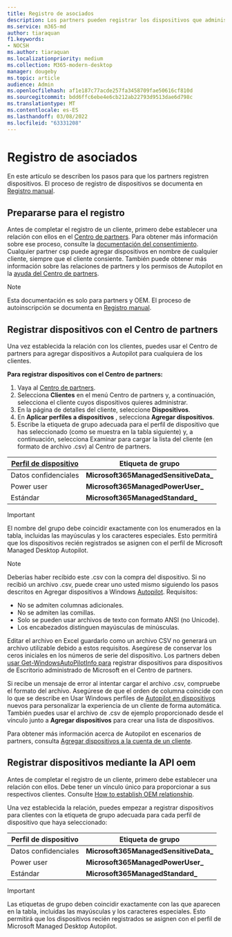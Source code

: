 ```yaml
---
title: Registro de asociados
description: Los partners pueden registrar los dispositivos que administrará Microsoft Managed Desktop
ms.service: m365-md
author: tiaraquan
f1.keywords:
- NOCSH
ms.author: tiaraquan
ms.localizationpriority: medium
ms.collection: M365-modern-desktop
manager: dougeby
ms.topic: article
audience: Admin
ms.openlocfilehash: af1e187c77acde257fa3458709fae50616cf810d
ms.sourcegitcommit: bdd6ffc6ebe4e6cb212ab22793d9513dae6d798c
ms.translationtype: MT
ms.contentlocale: es-ES
ms.lasthandoff: 03/08/2022
ms.locfileid: "63331208"
---
```

# <a name="partner-registration"></a>Registro de asociados

En este artículo se describen los pasos para que los partners registren dispositivos. El proceso de registro de dispositivos se documenta en [Registro manual](manual-registration.md).

## <a name="prepare-for-registration"></a>Prepararse para el registro

Antes de completar el registro de un cliente, primero debe establecer una relación con ellos en el [Centro de partners](https://partner.microsoft.com/dashboard). Para obtener más información sobre ese proceso, consulte la [documentación del consentimiento](/windows/deployment/windows-autopilot/registration-auth#csp-authorization). Cualquier partner csp puede agregar dispositivos en nombre de cualquier cliente, siempre que el cliente consiente. También puede obtener más información sobre las relaciones de partners y los permisos de Autopilot en la [ayuda del Centro de partners](/partner-center/customers_revoke_admin_privileges#windows-autopilot).

> [!NOTE]
> Esta documentación es solo para partners y OEM. El proceso de autoinscripción se documenta en [Registro manual](manual-registration.md).

## <a name="register-devices-using-the-partner-center"></a>Registrar dispositivos con el Centro de partners

Una vez establecida la relación con los clientes, puedes usar el Centro de partners para agregar dispositivos a Autopilot para cualquiera de los clientes.

**Para registrar dispositivos con el Centro de partners:**

1. Vaya al [Centro de partners](https://partner.microsoft.com/dashboard).
2. Selecciona **Clientes** en el menú Centro de partners y, a continuación, selecciona el cliente cuyos dispositivos quieres administrar.
3. En la página de detalles del cliente, seleccione **Dispositivos**.
4. En **Aplicar perfiles a dispositivos** , selecciona **Agregar dispositivos**.
5. Escribe la etiqueta de grupo adecuada para el perfil de dispositivo que has seleccionado (como se muestra en la tabla siguiente) y, a continuación, selecciona Examinar para cargar la lista del cliente (en formato de archivo .csv) al Centro de partners.

| [Perfil de dispositivo](../service-description/profiles.md) | Etiqueta de grupo |
| ----- | -----|
| Datos confidenciales | **Microsoft365ManagedSensitiveData\_** |
| Power user | **Microsoft365ManagedPowerUser\_** |
| Estándar | **Microsoft365ManagedStandard\_** |

> [!IMPORTANT]
> El nombre del grupo debe coincidir exactamente con los enumerados en la tabla, incluidas las mayúsculas y los caracteres especiales. Esto permitirá que los dispositivos recién registrados se asignen con el perfil de Microsoft Managed Desktop Autopilot.

>[!NOTE]
> Deberías haber recibido este .csv con la compra del dispositivo. Si no recibió un archivo .csv, puede crear uno usted mismo siguiendo los pasos descritos en Agregar dispositivos a Windows [Autopilot](/windows/deployment/windows-autopilot/add-devices#collecting-the-hardware-id-from-existing-devices-using-powershell). Requisitos: <ul><li>No se admiten columnas adicionales.</li> <li>No se admiten las comillas.</li> <li>Solo se pueden usar archivos de texto con formato ANSI (no Unicode).</li> <li>Los encabezados distinguen mayúsculas de minúsculas.</li></ul> Editar el archivo en Excel guardarlo como un archivo CSV no generará un archivo utilizable debido a estos requisitos. Asegúrese de conservar los ceros iniciales en los números de serie del dispositivo. Los partners deben [usar Get-WindowsAutoPilotInfo para](https://www.powershellgallery.com/packages/Get-WindowsAutoPilotInfo) registrar dispositivos para dispositivos de Escritorio administrado de Microsoft en el Centro de partners.

Si recibe un mensaje de error al intentar cargar el archivo .csv, compruebe el formato del archivo. Asegúrese de que el orden de columna coincide con lo que se describe en Usar Windows perfiles de [Autopilot en dispositivos](/partner-center/autopilot#add-devices-to-a-customers-account) nuevos para personalizar la experiencia de un cliente de forma automática. También puedes usar el archivo de .csv de ejemplo proporcionado desde el vínculo junto a **Agregar dispositivos** para crear una lista de dispositivos.

Para obtener más información acerca de Autopilot en escenarios de partners, consulta [Agregar dispositivos a la cuenta de un cliente](/partner-center/autopilot#add-devices-to-a-customers-account).

## <a name="register-devices-by-using-the-oem-api"></a>Registrar dispositivos mediante la API oem

Antes de completar el registro de un cliente, primero debe establecer una relación con ellos. Debe tener un vínculo único para proporcionar a sus respectivos clientes. Consulte [How to establish OEM relationship](/windows/deployment/windows-autopilot/registration-auth#oem-authorization).

Una vez establecida la relación, puedes empezar a registrar dispositivos para clientes con la etiqueta de grupo adecuada para cada perfil de dispositivo que haya seleccionado:

| Perfil de dispositivo | Etiqueta de grupo |
| ----- | ----- |
| Datos confidenciales | **Microsoft365ManagedSensitiveData\_** |
| Power user | **Microsoft365ManagedPowerUser\_** |
| Estándar | **Microsoft365ManagedStandard\_** |

> [!IMPORTANT]
> Las etiquetas de grupo deben coincidir exactamente con las que aparecen en la tabla, incluidas las mayúsculas y los caracteres especiales. Esto permitirá que los dispositivos recién registrados se asignen con el perfil de Microsoft Managed Desktop Autopilot.
